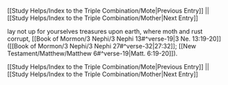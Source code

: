 [[Study Helps/Index to the Triple Combination/Mote|Previous Entry]]  ||  [[Study Helps/Index to the Triple Combination/Mother|Next Entry]]

 lay not up for yourselves treasures upon earth, where moth and rust corrupt, [[Book of Mormon/3 Nephi/3 Nephi 13#^verse-19|3 Ne. 13:19-20]] ([[Book of Mormon/3 Nephi/3 Nephi 27#^verse-32|27:32]]; [[New Testament/Matthew/Matthew 6#^verse-19|Matt. 6:19-20]]).

[[Study Helps/Index to the Triple Combination/Mote|Previous Entry]]  ||  [[Study Helps/Index to the Triple Combination/Mother|Next Entry]]